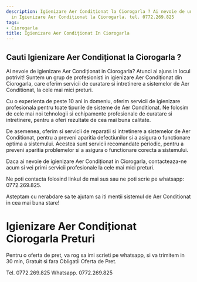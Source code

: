 ```yaml
---
description: Igienizare Aer Condiționat la Ciorogarla ? Ai nevoie de un profesionist
  in Igienizare Aer Condiționat la Ciorogarla. tel. 0772.269.825
tags:
- Ciorogarla
title: Igienizare Aer Condiționat In Ciorogarla
---
```



## Cauti Igienizare Aer Condiționat la Ciorogarla ?

Ai nevoie de igienizare Aer Condiționat in Ciorogarla? Atunci ai ajuns in locul potrivit! Suntem un grup de profesionisti in igienizare Aer Condiționat din Ciorogarla, care oferim servicii de curatare si intretinere a sistemelor de Aer Conditionat, la cele mai mici preturi. 

Cu o experienta de peste 10 ani in domeniu, oferim servicii de igienizare profesionala pentru toate tipurile de sisteme de Aer Conditionat. Ne folosim de cele mai noi tehnologii si echipamente profesionale de curatare si intretinere, pentru a oferi rezultate de cea mai buna calitate.

De asemenea, oferim si servicii de reparatii si intretinere a sistemelor de Aer Conditionat, pentru a preveni aparitia defectiunilor si a asigura o functionare optima a sistemului. Acestea sunt servicii recomandate periodic, pentru a preveni aparitia problemelor si a asigura o functionare corecta a sistemului.

Daca ai nevoie de igienizare Aer Condiționat in Ciorogarla, contacteaza-ne acum si vei primi servicii profesionale la cele mai mici preturi. 

Ne poti contacta folosind linkul de mai sus sau ne poti scrie pe whatsapp: 0772.269.825. 

Asteptam cu nerabdare sa te ajutam sa iti mentii sistemul de Aer Conditionat in cea mai buna stare!

# Igienizare Aer Condiționat Ciorogarla Preturi
Pentru o oferta de pret, va rog sa imi scrieti pe whatsapp, si va trimitem in 30 min, Gratuit si fara Obligatii Oferta de Pret.

Tel. 0772.269.825
Whatsapp. 0772.269.825